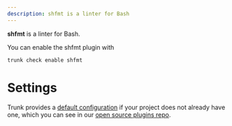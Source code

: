 ```yaml
---
description: shfmt is a linter for Bash
---
```


**shfmt** is a linter for Bash.

You can enable the shfmt plugin with

```shell
trunk check enable shfmt
```

# Settings


Trunk provides a [default configuration](https://github.com/trunk-io/plugins/tree/main/linters/shfmt) if your project does not already have one,
which you can see in our [open source plugins repo](https://github.com/trunk-io/plugins/tree/main).
